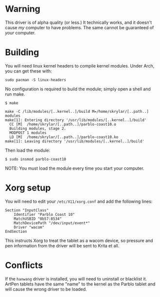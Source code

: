 
# Warning

This driver is of alpha quality (or less.) It technically works, and
it doesn't cause *my* computer to have problems. The same cannot be
guaranteed of *your* computer.

# Building

You will need linux kernel headers to compile kernel modules. Under
Arch, you can get these with:

```
sudo pacman -S linux-headers
```

No configuration is required to build the module; simply open a shell
and run make.

```
$ make

make -C /lib/modules/[..kernel..]/build M=/home/skrylar/[..path..] modules
make[1]: Entering directory '/usr/lib/modules/[..kernel..]/build'
  CC [M]  /home/skrylar/[..path..]/parblo-coast10.o
  Building modules, stage 2.
  MODPOST 1 modules
  LD [M]  /home/skrylar/[..path..]/parblo-coast10.ko
make[1]: Leaving directory '/usr/lib/modules/[..kernel..]/build'
```

Then load the module:

```
$ sudo insmod parblo-coast10
```

NOTE: You must load the module every time you start your computer.

# Xorg setup

You will need to edit your `/etc/X11/xorg.conf` and add the following
lines:

```
Section "InputClass"
	Identifier "Parblo Coast 10"
	MatchUSBID "0b57:8534"
	MatchDevicePath "/dev/input/event*"
	Driver "wacom"
EndSection
```

This instructs Xorg to treat the tablet as a wacom device, so pressure
and pen information from the driver will be sent to Krita et all.

# Conflicts

If the `hanwang` driver is installed, you will need to uninstall or
blacklist it. ArtPen tablets have the same "name" to the kernel as the
Parblo tablet and will cause the wrong driver to be loaded.
